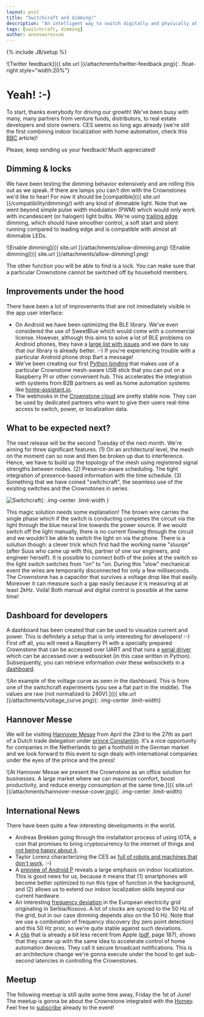 ```yaml
---
layout: post
title: "Switchcraft and dimming!"
description: "An intelligent way to switch digitally and physically at the same time."
tags: [switchcraft, dimming]
author: annevanrossum
---
```

{% include JB/setup %}

![Twitter feedback]({{ site.url }}/attachments/twitter-feedback.png){: .float-right style="width:20%"}

# Yeah! :-)

To start, thanks everybody for driving our growth! We've been busy with many, many partners from venture funds, distributors, to real estate developers and store owners. CES seems so long ago already (we're still the first combining indoor localization with home automation, check this [BBC](http://www.bbc.com/news/technology-42574569) article)!

Please, keep sending us your feedback! Much appreciated!

## Dimming & locks

We have been testing the dimming behavior extensively and are rolling this out as we speak. If there are lamps you can't dim with the Crownstones we'd like to hear! For now it should be [compatible]({{ site.url }}/compatibility/dimming/) with any kind of dimmable light. Note that we went beyond simple pulse width modulation (PWM) which would only work with incandescent (or halogen) light bulbs. We're using [trailing edge](https://www.lamps-on-line.com/leading-trailing-edge-led-dimmers) dimming, which should have smoother control, a soft start and silent running compared to leading edge and is compatible with almost all dimmable LEDs.

![Enable dimming]({{ site.url }}/attachments/allow-dimming.png)
![Enable dimming]({{ site.url }}/attachments/allow-dimming1.png)

The other function you will be able to find is a lock. You can make sure that a particular Crownstone cannot be switched off by household members.

## Improvements under the hood

There have been a lot of improvements that are not immediately visible in the app user interface:

* On Android we have been optimizing the BLE library. We've even considered the use of SweetBlue which would come with a commercial license. However, although this aims to solve a lot of BLE problems on Android phones, they have a [large list with issues](https://github.com/iDevicesInc/SweetBlue/wiki/Android-BLE-Issues) and we dare to say that our library is already better. :-) If you're experiencing trouble with a particular Android phone drop Bart a message!
* We've been creating our first [Python binding](https://github.com/crownstone/bluenet-python-lib) that makes use of a particular Crownstone mesh-aware USB stick that you can put on a Raspberry PI or other convenient hub. This accelerates the integration with systems from B2B partners as well as home automation systems like [home-assistant.io](https://home-assistant.io/).
* The webhooks in the [Crownstone cloud](https://github.com/crownstone/crownstone-cloud) are pretty stable now. They can be used by dedicated partners who want to give their users real-time access to switch, power, or localization data.

## What to be expected next?

The next release will be the second Tuesday of the next month. We're aiming for three significant features. (1) On an architectural level, the mesh on the moment can so now and then be broken up due to interference. Hence, we have to build up the topology of the mesh using registered signal strengths between nodes. (2) Presence-aware scheduling. The tight integration of presence-based information with the time schedule. (3) Something that we have coined "switchcraft", the seamless use of the existing switches and the Crownstones in series.

![Switchcraft]({{site.url}}/attachments/switchcraft.png){: .img-center .limit-width }

This magic solution needs some explanation! The brown wire carries the single phase which if the switch is conducting completes the circuit via the light through the blue neural line towards the power source. If we would switch off the light manually, there is no current flowing through the circuit and we wouldn't be able to switch the light on via the phone. There is a solution though: a clever trick which first had the working name "sluusje" (after Suus who came up with this, partner of one our engineers, and engineer herself). It is possible to connect both of the poles at the switch so the light switch switches from "on" to "on. During this "slow" mechanical event the wires are temporarily disconnected for only a few milliseconds. The Crownstone has a capacitor that survives a voltage drop like that easily. Moreover it can measure such a gap easily because it is measuring at at least 2kHz. Voilà! Both manual and digital control is possible at the same time!

## Dashboard for developers

A dashboard has been created that can be used to visualize current and power. This is definitely a setup that is only interesting for developers! :-) First off all, you will need a Raspberry PI with a specially prepared Crownstone that can be accessed over UART and that runs a [serial driver](https://github.com/crownstone/bluenet-dashboard-backend) which can be accessed over a websocket (in this case written in Python). Subsequently, you can retrieve information over these websockets in a [dashboard](https://github.com/crownstone/bluenet-dashboard).

![An example of the voltage curve as seen in the dashboard. This is from one of the switchcraft experiments (you see a flat part in the middle). The values are raw (not normalized to 240V).]({{ site.url }}/attachments/voltage_curve.png){: .img-center .limit-width}

## Hannover Messe

We will be visiting [Hannover Messe](http://www.hannovermesse.de/home) from April the 23rd to the 27th as part of a Dutch trade delegation under [prince Constantijn](https://en.wikipedia.org/wiki/Prince_Constantijn_of_the_Netherlands). It's a nice opportunity for companies in the Netherlands to get a foothold in the German market and we look forward to this event to sign deals with international companies under the eyes of the prince and the press!

![At Hannover Messe we present the Crownstone as an office solution for businesses. A large market where we can maximize comfort, boost productivity, and reduce energy consumption at the same time.]({{ site.url }}/attachments/hannover-messe-cover.jpg){: .img-center .limit-width}

## International News

There have been quite a few interesting developments in the world.

* Andreas Brekken going through the installation process of using IOTA, a coin that promises to bring cryptocurrency to the internet of things and [not being happy about it](https://shitcoin.com/iota-cannot-be-used-for-iot-loss-of-funds-may-occur-e45b1ed9dd6b).
* Taylor Lorenz characterizing the CES as [full of robots and machines that don't work](https://www.thedailybeast.com/ces-was-full-of-useless-robots-and-machines-that-dont-work). :-)
* A [preview of Android P](https://android-developers.googleblog.com/2018/03/previewing-android-p.html) reveals a large emphasis on indoor localization. This is good news for us, because it means that (1) smartphones will become better optimized to run this type of function in the background, and (2) allows us to extend our indoor localization skills beyond our current hardware.
* An interesting [frequency deviation](https://www.entsoe.eu/news-events/announcements/announcements-archive/Pages/News/2018-03-06-press-release-continuing-frequency-deviation-in-the-continental-european-power-system.aspx) in the European electricity grid originating in Serbia/Kosovo. A lot of clocks are synced to the 50 Hz of the grid, but in our case dimming depends also on the 50 Hz. Note that we use a combination of frequency discovery (by zero point detection) and this 50 Hz prior, so we're quite stable against such deviations.
* A [clip](https://developer.apple.com/videos/play/wwdc2017/705/) that is already a bit less recent from Apple ([pdf](https://devstreaming-cdn.apple.com/videos/wwdc/2017/705d3czqkho1a6u/705/705_whats_new_in_homekit.pdf?dl=1), page 187), shows that they came up with the same idea to accelerate control of home automation devices. They call it secure broadcast notifications. This is an architecture change we're gonna execute under the hood to get sub-second latencies in controlling the Crownstones.

## Meetup

The following meetup is still quite some time away, Friday the 1st of June! The meetup is gonna be about the Crownstone integrated with the [Homey](https://www.athom.com/en/). Feel free to [subscribe](https://www.meetup.com/Smart-Home-Bluetooth-Hackerspace/events/248695959/) already to the event!

